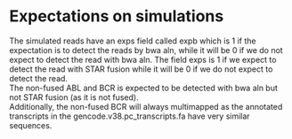 # Expectations on simulations

The simulated reads have an exps field called expb which is 1 if the expectation is to detect the reads by bwa aln, while it will be 0 if we do not expect to detect the read with bwa aln. The field exps is 1 if we expect to detect the read with STAR fusion while it will be 0 if we do not expect to detect the read.<br />
The non-fused ABL and BCR is expected to be detected with bwa aln but not STAR fusion (as it is not fused). <br />
Additionally, the non-fused BCR will always multimapped as the annotated transcripts in the gencode.v38.pc_transcripts.fa have very similar sequences. 
